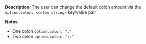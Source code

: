 __Description__: The user can change the default colon amount via the `option.colon: <colon string>` key/value pair

__Notes__

- One colon `option.colon: ":"`
- Two colon `option.colon: "::"`